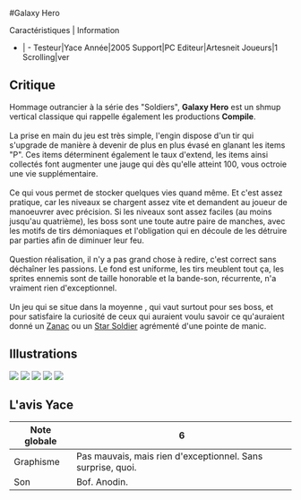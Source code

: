 #Galaxy Hero

Caractéristiques | Information
- | -
Testeur|Yace
Année|2005
Support|PC
Editeur|Artesneit
Joueurs|1
Scrolling|ver

## Critique
Hommage outrancier à la série des "Soldiers", <b>Galaxy Hero</b> est un shmup vertical classique qui rappelle également les productions <b>Compile</b>.<br/><br/>La prise en main du jeu est très simple, l'engin dispose d'un tir qui s'upgrade de manière à devenir de plus en plus évasé en glanant les items "P". Ces items déterminent également le taux d'extend, les items ainsi collectés font augmenter une jauge qui dès qu'elle atteint 100, vous octroie une vie supplémentaire.<br/><br/>Ce qui vous permet de stocker quelques vies quand même. Et c'est assez pratique, car les niveaux se chargent assez vite et demandent au joueur de manoeuvrer avec précision. Si les niveaux sont assez faciles (au moins jusqu'au quatrième), les boss sont une toute autre paire de manches, avec les motifs de tirs démoniaques et l'obligation qui en découle de les détruire par parties afin de diminuer leur feu.<br/><br/>Question réalisation, il n'y a pas grand chose à redire, c'est correct sans déchaîner les passions. Le fond est uniforme, les tirs meublent tout ça, les sprites ennemis sont de taille honorable et la bande-son, récurrente, n'a vraiment rien d'exceptionnel.<br/><br/>Un jeu qui se situe dans la moyenne , qui vaut surtout pour ses boss, et pour satisfaire la curiosité de ceux qui auraient voulu savoir ce qu'auraient donné un <a href="index.php?page=fiche&id=420">Zanac</a> ou un <a href="index.php?page=fiche&id=478">Star Soldier</a> agrémenté d'une pointe de manic.

## Illustrations
![](http://www.shmup.com/images/thumbs/img_fiche_1_1054.gif)
![](http://www.shmup.com/images/thumbs/img_fiche_2_1054.bmp)
![](http://www.shmup.com/images/thumbs/img_fiche_3_1054.bmp)
![](http://www.shmup.com/images/thumbs/)
![](http://www.shmup.com/images/thumbs/)

## L'avis Yace
Note globale|6
-|-
Graphisme|Pas mauvais, mais rien d'exceptionnel. Sans surprise, quoi.
Son|Bof. Anodin.

